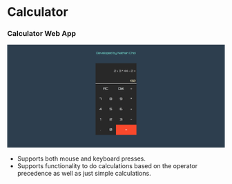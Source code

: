 # Calculator
### Calculator Web App

![screenshot](screenshot1.png)

- Supports both mouse and keyboard presses. 
- Supports functionality to do calculations based on the operator precedence as well as just simple calculations. 
